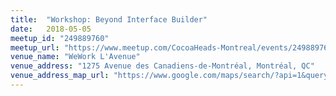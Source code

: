 ```yaml
---
title:  "Workshop: Beyond Interface Builder"
date:   2018-05-05
meetup_id: "249889760"
meetup_url: "https://www.meetup.com/CocoaHeads-Montreal/events/249889760/"
venue_name: "WeWork L'Avenue"
venue_address: "1275 Avenue des Canadiens-de-Montréal, Montréal, QC"
venue_address_map_url: "https://www.google.com/maps/search/?api=1&query=1275+Avenue+des+Canadiens-de-Montr%C3%A9al%2C+Montr%C3%A9al%2C+QC%2C+H3B+5E8%2C+ca"
---
```


